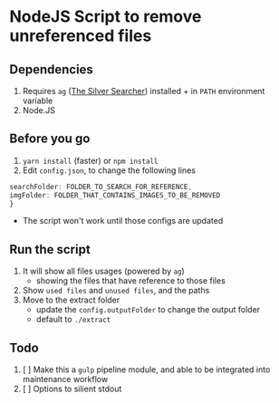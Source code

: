 # NodeJS Script to remove unreferenced files

## Dependencies
1. Requires `ag` ([The Silver Searcher](https://github.com/ggreer/the_silver_searcher)) installed + in `PATH` environment variable
1. Node.JS

## Before you go
1. `yarn install` (faster) or `npm install`
1. Edit `config.json`, to change the following lines
```javascript
searchFolder: FOLDER_TO_SEARCH_FOR_REFERENCE,
imgFolder: FOLDER_THAT_CONTAINS_IMAGES_TO_BE_REMOVED
}
```
  - The script won't work until those configs are updated

## Run the script
1. It will show all files usages (powered by `ag`)
    - showing the files that have reference to those files
1. Show `used files` and `unused files`, and the paths
1. Move to the extract folder
    - update the `config.outputFolder` to change the output folder
    - default to `./extract`

## Todo
1. [ ] Make this a `gulp` pipeline module, and able to be integrated into maintenance workflow
1. [ ] Options to silient stdout